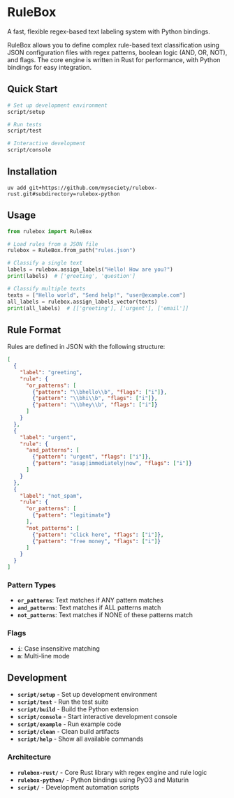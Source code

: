 # RuleBox

A fast, flexible regex-based text labeling system with Python bindings.

RuleBox allows you to define complex rule-based text classification using JSON configuration files with regex patterns, boolean logic (AND, OR, NOT), and flags. The core engine is written in Rust for performance, with Python bindings for easy integration.

## Quick Start

```bash
# Set up development environment
script/setup

# Run tests
script/test

# Interactive development
script/console
```

## Installation

```
uv add git+https://github.com/mysociety/rulebox-rust.git#subdirectory=rulebox-python
```

## Usage

```python
from rulebox import RuleBox

# Load rules from a JSON file
rulebox = RuleBox.from_path("rules.json")

# Classify a single text
labels = rulebox.assign_labels("Hello! How are you?")
print(labels)  # ['greeting', 'question']

# Classify multiple texts
texts = ["Hello world", "Send help!", "user@example.com"]
all_labels = rulebox.assign_labels_vector(texts)
print(all_labels)  # [['greeting'], ['urgent'], ['email']]
```

## Rule Format

Rules are defined in JSON with the following structure:

```json
[
  {
    "label": "greeting",
    "rule": {
      "or_patterns": [
        {"pattern": "\\bhello\\b", "flags": ["i"]},
        {"pattern": "\\bhi\\b", "flags": ["i"]},
        {"pattern": "\\bhey\\b", "flags": ["i"]}
      ]
    }
  },
  {
    "label": "urgent",
    "rule": {
      "and_patterns": [
        {"pattern": "urgent", "flags": ["i"]},
        {"pattern": "asap|immediately|now", "flags": ["i"]}
      ]
    }
  },
  {
    "label": "not_spam",
    "rule": {
      "or_patterns": [
        {"pattern": "legitimate"}
      ],
      "not_patterns": [
        {"pattern": "click here", "flags": ["i"]},
        {"pattern": "free money", "flags": ["i"]}
      ]
    }
  }
]
```

### Pattern Types

- **`or_patterns`**: Text matches if ANY pattern matches
- **`and_patterns`**: Text matches if ALL patterns match  
- **`not_patterns`**: Text matches if NONE of these patterns match

### Flags

- **`i`**: Case insensitive matching
- **`m`**: Multi-line mode

## Development

- **`script/setup`** - Set up development environment
- **`script/test`** - Run the test suite
- **`script/build`** - Build the Python extension
- **`script/console`** - Start interactive development console
- **`script/example`** - Run example code
- **`script/clean`** - Clean build artifacts
- **`script/help`** - Show all available commands

### Architecture

- **`rulebox-rust/`** - Core Rust library with regex engine and rule logic
- **`rulebox-python/`** - Python bindings using PyO3 and Maturin
- **`script/`** - Development automation scripts